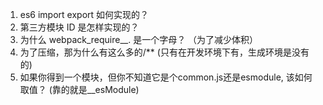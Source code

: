 1. es6 import export 如何实现的？
2. 第三方模块 ID 是怎样实现的？
3. 为什么 webpack_require__. 是一个字母？ （为了减少体积）
4. 为了压缩，那为什么有这么多的/** (只有在开发环境下有，生成环境是没有的)
5. 如果你得到一个模块，但你不知道它是个common.js还是esmodule, 该如何取值？ (靠的就是__esModule)

